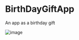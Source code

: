 # BirthDayGiftApp
 An app as a birthday gift
 
 ![image](https://github.com/EffieSong/Birthday_Surprise_App/raw/master/Documentation/img01.png)
